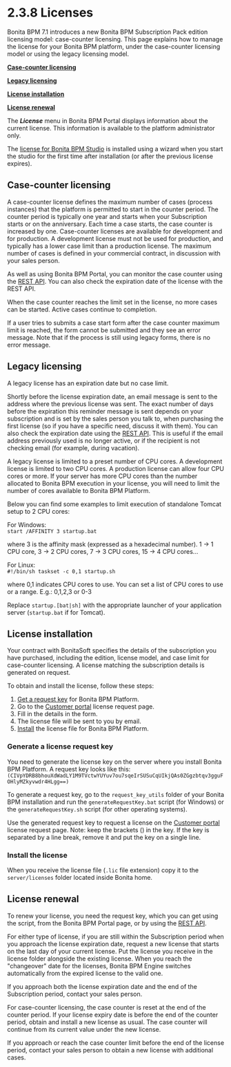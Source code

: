 # 2.3.8 Licenses

Bonita BPM 7.1 introduces a new Bonita BPM Subscription Pack edition licensing model: case-counter licensing. This page explains how to manage the license for your Bonita BPM platform, under the case-counter licensing model or using the legacy licensing model.


**[Case-counter licensing](#case-counter)**

**[Legacy licensing](#legacy)**

**[License installation](#installation)**

**[License renewal](#renewal)**

The **_License_** menu in Bonita BPM Portal displays information about the current license. This information is available to the platform administrator only.


The [license for Bonita BPM Studio](/bonita-bpm-studio-installation-2#license) is installed using a wizard when you start the studio for the first time after installation (or after the previous license expires).



## Case-counter licensing


A case-counter license defines the maximum number of cases (process instances) that the platform is permitted to start in the counter period. 
The counter period is typically one year and starts when your Subscription starts or on the anniversary.
Each time a case starts, the case counter is increased by one. 
Case-counter licenses are available for development and for production. A development license must not be used for production, and typically has a lower case limit than a production license. 
The maximum number of cases is defined in your commercial contract, in discussion with your sales person.




As well as using Bonita BPM Portal, you can monitor the case counter using the [REST API](/platform-api-861#license). You can also check the expiration date of the license with the REST API.




When the case counter reaches the limit set in the license, no more cases can be started. Active cases continue to completion.



If a user tries to submits a case start form after the case counter maximum limit is reached, the form cannot be submitted and they see an error message. 
Note that if the process is still using legacy forms, there is no error message.



## Legacy licensing


A legacy license has an expiration date but no case limit.


Shortly before the license expiration date, an email message is sent to the address where the previous license was sent.
The exact number of days before the expiration this reminder message is sent depends on your subscription and is set 
by the sales person you talk to, when purchasing the first license (so if you have a specific need, discuss it with them). You can also check the expiration date using the [REST API](/platform-api-861#license). This is useful if the email address previously used is no longer active, or if the recipient is not checking email (for example, during vacation).



A legacy license is limited to a preset number of CPU cores. A development license is limited to two CPU cores. 
A production license can allow four CPU cores or more. If your server has more CPU cores than the number allocated to Bonita BPM execution in your license, you will need to limit the number of cores available to Bonita BPM Platform.

Below you can find some examples to limit execution of standalone Tomcat setup to 2 CPU cores:


For Windows:   
`start /AFFINITY 3 startup.bat`  

where 3 is the affinity mask (expressed as a hexadecimal number). 1 -\> 1 CPU core, 3 -\> 2 CPU cores, 7 -\> 3 CPU cores, 15 -\> 4 CPU cores...



For Linux:   
`#!/bin/sh taskset -c 0,1 startup.sh `  

where 
0,1 indicates CPU cores to use. You can set a list of CPU cores to use or a range. E.g.: 0,1,2,3 or 0-3


Replace `startup.[bat|sh]` with the appropriate launcher of your application server (`startup.bat` if for Tomcat).




## License installation


Your contract with BonitaSoft specifies the details of the subscription you have purchased, including the edition, license model, and case limit for case-counter licensing. A license matching the subscription details is generated on request.


To obtain and install the license, follow these steps:


1. [Get a request key](#plat_get) for Bonita BPM Platform.
2. Go to the [Customer portal](https://customer.bonitasoft.com/license/request) license request page.
3. Fill in the details in the form.
4. The license file will be sent to you by email.
5. [Install](#plat_install) the license file for Bonita BPM Platform.

### Generate a license request key


You need to generate the license key on the server where you install Bonita BPM Platform. A request key looks like this:
` 
(CIVpYDRB8bhouXdWadLY1M9TVctwYUYuv7ou7sqeIrSUSuCqUIkjQAs0ZGgzbtqv3gguFOHlyMZkyvwdr4HLgg==)
`


To generate a request key, go to the `request_key_utils` folder of your Bonita BPM installation and run the `generateRequestKey.bat` script (for Windows) or the `generateRequestKey.sh` script (for other operating systems).

Use the generated request key to request a license on the [Customer portal](https://customer.bonitasoft.com/license/request) license request page. Note: keep the brackets () in the key.
If the key is separated by a line break, remove it and put the key on a single line.



### Install the license


When you receive the license file (`.lic` file extension) copy it to the `server/licenses` folder located inside Bonita home.



## License renewal


To renew your license, you need the request key, which you can get using the script, from the Bonita BPM Portal page, or by using the [REST API](/platform-api-861#license).


For either type of license, if you are still within the Subscription period when you approach the license expiration date, request a new license that starts on the last day of your current license. 
Put the license you receive in the license folder alongside the existing license. 
When you reach the "changeover" date for the licenses, Bonita BPM Engine switches automatically from the expired license to the valid one.


If you approach both the license expiration date and the end of the Subscription period, contact your sales person.


For case-counter licensing, the case counter is reset at the end of the counter period. 
If your license expiry date is before the end of the counter period, obtain and install a new license as usual. The case counter will continue from its current value under the new license.

If you approach or reach the case counter limit before the end of the license period, contact your sales person to obtain a new license with additional cases.